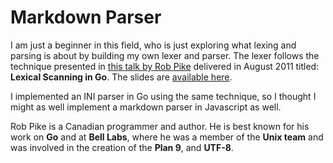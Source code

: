 # Markdown Parser
I am just a beginner in this field, who is just exploring what lexing and parsing is about by building my own lexer and parser. The lexer follows the technique presented in [this talk by Rob Pike](https://www.youtube.com/watch?v=HxaD_trXwRE) delivered in August 2011 titled: **Lexical Scanning in Go**. The slides are [available here](https://talks.golang.org/2011/lex.slide#1).

I implemented an INI parser in Go using the same technique, so I thought I might as well implement a markdown parser in Javascript as well.

Rob Pike is a Canadian programmer and author. He is best known for his work on **Go** and at **Bell Labs**, where he was a member of the **Unix team** and was involved in the creation of the **Plan 9**, and **UTF-8**.
